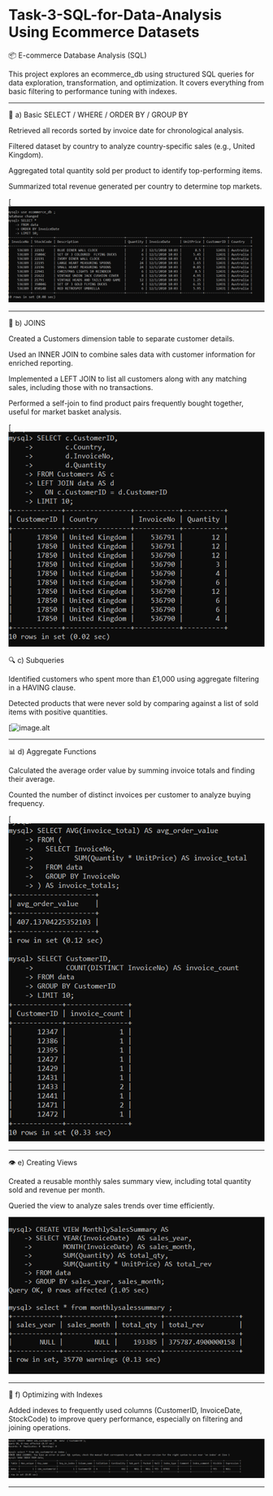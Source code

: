 # Task-3-SQL-for-Data-Analysis Using Ecommerce Datasets
📦 E-commerce Database Analysis (SQL)

This project explores an ecommerce_db using structured SQL queries for data exploration, transformation, and optimization. It covers everything from basic filtering to performance tuning with indexes.
___
 
🧾 a) Basic SELECT / WHERE / ORDER BY / GROUP BY

Retrieved all records sorted by invoice date for chronological analysis.

Filtered dataset by country to analyze country-specific sales (e.g., United Kingdom).

Aggregated total quantity sold per product to identify top-performing items.

Summarized total revenue generated per country to determine top markets.

[![image.alt](https://github.com/Saktalmale16/Task-3---Task-3-SQL-for-Data-Analysis/blob/main/1sql.PNG)
___

🔗 b) JOINS

Created a Customers dimension table to separate customer details.

Used an INNER JOIN to combine sales data with customer information for enriched reporting.

Implemented a LEFT JOIN to list all customers along with any matching sales, including those with no transactions.

Performed a self-join to find product pairs frequently bought together, useful for market basket analysis.

[![image.alt](https://github.com/Saktalmale16/Task-3---Task-3-SQL-for-Data-Analysis/blob/main/7%20sql.PNG)

🔍 c) Subqueries

Identified customers who spent more than £1,000 using aggregate filtering in a HAVING clause.

Detected products that were never sold by comparing against a list of sold items with positive quantities.

[![image.alt]()

___

📊 d) Aggregate Functions

Calculated the average order value by summing invoice totals and finding their average.

Counted the number of distinct invoices per customer to analyze buying frequency.

[![image.alt](https://github.com/Saktalmale16/Task-3---Task-3-SQL-for-Data-Analysis/blob/main/10%20%2C11sql.PNG)
___

👁️ e) Creating Views

Created a reusable monthly sales summary view, including total quantity sold and revenue per month.

Queried the view to analyze sales trends over time efficiently.

![image.alt](https://github.com/Saktalmale16/Task-3---Task-3-SQL-for-Data-Analysis/blob/main/11%20sql.PNG)
___

🚀 f) Optimizing with Indexes

Added indexes to frequently used columns (CustomerID, InvoiceDate, StockCode) to improve query performance, especially on filtering and joining operations.

![image.alt](https://github.com/Saktalmale16/Task-3---Task-3-SQL-for-Data-Analysis/blob/main/12%20sql.PNG)
___


